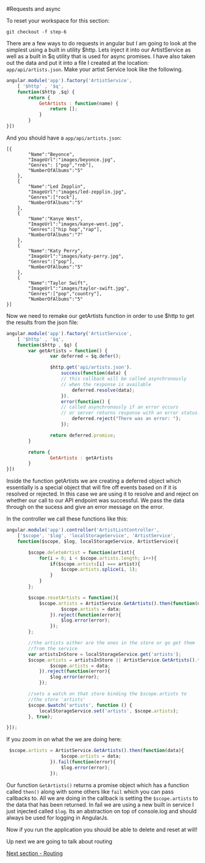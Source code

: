 #Requests and async

To reset your workspace for this section:

```
git checkout -f step-6
```

There are a few ways to do requests in angular but I am going to look at the simplest using a built in utility $http. Lets inject it into our ArtistService as well as a built in $q utility that is used for async promises. I have also taken out the data and put it into a file I created at the location: `app/api/artists.json`. Make your artist Service look like the following.

```javascript
angular.module('app').factory('ArtistService', 
    [ '$http' , '$q',
    function($http ,$q) {       
        return {
            GetArtists : function(name) {
                return [];
            }
        }
}])
```

And you should have a `app/api/artists.json`:

```
[{
        "Name":"Beyonce",
        "ImageUrl":"images/beyonce.jpg",
        "Genres": ["pop","rnb"],
        "NumberOfAlbums":"5"
    },
    {
        "Name":"Led Zepplin",
        "ImageUrl":"images/led-zepplin.jpg",
        "Genres":["rock"],
        "NumberOfAlbums":"5"
    },
    {
        "Name":"Kanye West",
        "ImageUrl":"images/kanye-west.jpg",
        "Genres":["hip hop","rap"],
        "NumberOfAlbums":"7"
    },
    {
        "Name":"Katy Perry",
        "ImageUrl":"images/katy-perry.jpg",
        "Genres":["pop"],
        "NumberOfAlbums":"5"
    },
    {
        "Name":"Taylor Swift",
        "ImageUrl":"images/taylor-swift.jpg",
        "Genres":["pop","country"],
        "NumberOfAlbums":"5"
}]
```

Now we need to remake our getArtists function in order to use $http to get the results from the json file:

```javascript
angular.module('app').factory('ArtistService', 
    [ '$http' , '$q',
    function($http , $q) {
        var getArtists = function() {
                var deferred = $q.defer();

                $http.get('api/artists.json').
                    success(function(data) {
                    // this callback will be called asynchronously
                    // when the response is available
                        deferred.resolve(data);
                    }).
                    error(function() {
                    // called asynchronously if an error occurs
                    // or server returns response with an error status.
                        deferred.reject("There was an error: ");
                    });

                return deferred.promise;
        }

        return {
                GetArtists : getArtists
        }
}])
```

Inside the function getArtists we are creating a deferred object which essentially is a special object that will fire off events based on if it is resolved or rejected. In this case we are using it to resolve and and reject on whether our call to our API endpoint was successful. We pass the data through on the sucess and give an error message on the error.

In the controller we call these functions like this:

```javascript
angular.module('app').controller('ArtistListController', 
    ['$scope', '$log', 'localStorageService', 'ArtistService',
    function($scope, $log, localStorageService, ArtistService){

        $scope.deleteArtist = function(artist){
            for(i = 0; i < $scope.artists.length; i++){
                if($scope.artists[i] === artist){
                    $scope.artists.splice(i, 1);
                }
            }
        };

        $scope.resetArtists = function(){
            $scope.artists = ArtistService.GetArtists().then(function(data){
                    $scope.artists = data;
                }).reject(function(error){
                    $log.error(error);
                });                                                                                         
        };

        //the artists either are the ones in the store or go get them
        //from the service
        var artistsInStore = localStorageService.get('artists');  
        $scope.artists = artistsInStore || ArtistService.GetArtists().then(function(data){
                $scope.artists = data;
            }).reject(function(error){
                $log.error(error);
            });

        //sets a watch on that store binding the $scope.artists to
        //the store 'artists'                          
        $scope.$watch('artists', function () {
            localStorageService.set('artists', $scope.artists);
        }, true); 

}]);
```

If you zoom in on what the we are doing here:

```javascript
 $scope.artists = ArtistService.GetArtists().then(function(data){
                    $scope.artists = data;
                }).fail(function(error){
                    $log.error(error);
                }); 

```

Our function `GetArtists()` returns a promise object which has a function called `then()` along with some others like `fail` which you can pass callbacks to. All we are doing in the callback is setting the `$scope.artists` to the data that has been returned. In fail we are using a new built in service I just injected called `$log`. Its an abstraction on top of console.log and should always be used for logging in AngularJs.

Now if you run the application you should be able to delete and reset at will!

Up next we are going to talk about routing

[Next section - Routing](7.routing-and-templating.md)
